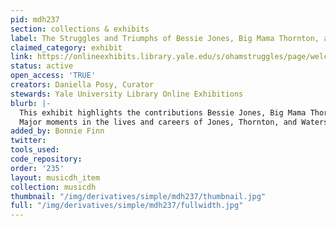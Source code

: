 ```yaml
---
pid: mdh237
section: collections & exhibits
label: The Struggles and Triumphs of Bessie Jones, Big Mama Thornton, and Ethel Waters
claimed_category: exhibit
link: https://onlineexhibits.library.yale.edu/s/ohamstruggles/page/welcome
status: active
open_access: 'TRUE'
creators: Daniella Posy, Curator
stewards: Yale University Library Online Exhibitions
blurb: |-
  This exhibit highlights the contributions Bessie Jones, Big Mama Thornton, and Ethel Waters have made to American music and performance. In addition, the following pages address the challenges these women faced as African American women living through the Jim Crow era. <br>
  Major moments in the lives and careers of Jones, Thornton, and Waters are highlighted through this online exhibition. The materials featured include excerpts of interviews conducted by Willie Ruff, Anthony Connor, and Richard Neff that are held at Yale’s Oral History of American Music (OHAM),
added_by: Bonnie Finn
twitter:
tools_used:
code_repository:
order: '235'
layout: musicdh_item
collection: musicdh
thumbnail: "/img/derivatives/simple/mdh237/thumbnail.jpg"
full: "/img/derivatives/simple/mdh237/fullwidth.jpg"
---
```

